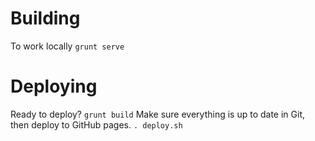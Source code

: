 # Building
To work locally 
```grunt serve```
# Deploying
Ready to deploy?
```grunt build```
Make sure everything is up to date in Git, then deploy to GitHub pages.
```. deploy.sh```
